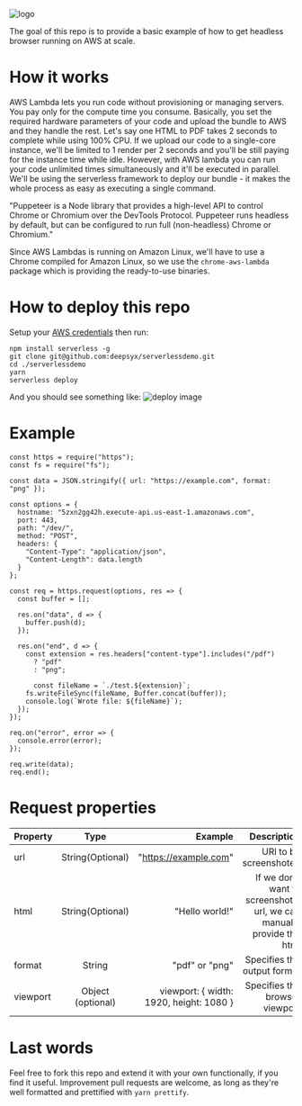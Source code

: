 ![logo](https://github.com/deepsyx/simple-headless-browser-serverless/blob/master/examples/logo.png?raw=true)

The goal of this repo is to provide a basic example of how to get headless browser running on AWS at scale. 

How it works
===
AWS Lambda lets you run code without provisioning or managing servers. You pay only for the compute time you consume. Basically, you set the required hardware parameters of your code and upload the bundle to AWS and they handle the rest. Let's say one HTML to PDF takes 2 seconds to complete while using 100% CPU. If we upload our code to a single-core instance, we'll be limited to 1 render per 2 seconds and you'll be still paying for the instance time while idle. However, with AWS lambda you can run your code unlimited times simultaneously and it'll be executed in parallel. We'll be using the serverless framework to deploy our bundle - it makes the whole process as easy as executing a single command.

"Puppeteer is a Node library that provides a high-level API to control Chrome or Chromium over the DevTools Protocol. Puppeteer runs headless by default, but can be configured to run full (non-headless) Chrome or Chromium."

Since AWS Lambdas is running on Amazon Linux, we'll have to use a Chrome compiled for Amazon Linux, so we  use the `chrome-aws-lambda` package which is providing the ready-to-use binaries.

How to deploy this repo
=====

Setup your [AWS credentials](https://serverless.com/framework/docs/providers/aws/guide/credentials/) then run:

    npm install serverless -g
    git clone git@github.com:deepsyx/serverlessdemo.git
    cd ./serverlessdemo
    yarn
    serverless deploy

And you should see something like:
![deploy image](https://github.com/deepsyx/simple-headless-browser-serverless/blob/master/examples/deploy_cli.png?raw=true)

Example
=====

	const https = require("https");
	const fs = require("fs");

	const data = JSON.stringify({ url: "https://example.com", format: "png" });

	const options = {
	  hostname: "5zxn2gg42h.execute-api.us-east-1.amazonaws.com",
	  port: 443,
	  path: "/dev/",
	  method: "POST",
	  headers: {
	    "Content-Type": "application/json",
	    "Content-Length": data.length
	  }
	};

	const req = https.request(options, res => {
	  const buffer = [];

	  res.on("data", d => {
	    buffer.push(d);
	  });

	  res.on("end", d => {
	    const extension = res.headers["content-type"].includes("/pdf")
	      ? "pdf"
	      : "png";

	      const fileName = `./test.${extension}`;
	    fs.writeFileSync(fileName, Buffer.concat(buffer));
	    console.log(`Wrote file: ${fileName}`);
	  });
	});

	req.on("error", error => {
	  console.error(error);
	});

	req.write(data);
	req.end();

Request properties
======

| Property      | Type          | Example | Description
| ------------- |:-------------:| -----:| -----:|
| url      		| String(Optional)	    | "https://example.com" | URl to be screenshoted 
| html      		| String(Optional)	| "<html><body>Hello world!</body></html>" | If we don't want to screenshot a url, we can manually provide the html
| format        | String        | "pdf" or "png"     | Specifies the output format
| viewport      | Object (optional) | viewport: { width: 1920, height: 1080 } | Specifies the browser viewport 


Last words
======

Feel free to fork this repo and extend it with your own functionally, if you find it useful. Improvement pull requests are welcome, as long as they're well formatted and prettified with `yarn prettify`.
